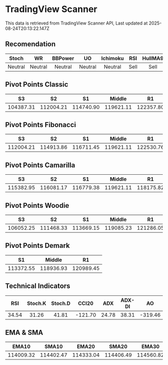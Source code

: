 # TradingView Scanner
This data is retrieved from TradingView Scanner API, Last updated at 2025-08-24T20:13:22.147Z

## Recomendation
| Stoch | WR | BBPower | UO | Ichimoku | RSI | HullMA9 |
| :---: | :---: | :---: | :---: | :---: | :---: | :---: |
| Neutral | Neutral | Neutral | Neutral | Neutral | Sell | Sell |

## Pivot Points Classic
| S3 | S2 | S1 | Middle | R1 | R2 | R3 |
| :---: | :---: | :---: | :---: | :---: | :---: | :---: |
| 104387.31 | 112004.21 | 114740.90 | 119621.11 | 122357.80 | 127238.01 | 134854.91 |

## Pivot Points Fibonacci
| S3 | S2 | S1 | Middle | R1 | R2 | R3 |
| :---: | :---: | :---: | :---: | :---: | :---: | :---: |
| 112004.21 | 114913.86 | 116711.45 | 119621.11 | 122530.76 | 124328.35 | 127238.01 |

## Pivot Points Camarilla
| S3 | S2 | S1 | Middle | R1 | R2 | R3 |
| :---: | :---: | :---: | :---: | :---: | :---: | :---: |
| 115382.95 | 116081.17 | 116779.38 | 119621.11 | 118175.82 | 118874.03 | 119572.25 |

## Pivot Points Woodie
| S3 | S2 | S1 | Middle | R1 | R2 | R3 |
| :---: | :---: | :---: | :---: | :---: | :---: | :---: |
| 106052.25 | 111468.33 | 113669.15 | 119085.23 | 121286.05 | 126702.13 | 128902.95 |

## Pivot Points Demark
| S1 | Middle | R1 |
| :---: | :---: | :---: |
| 113372.55 | 118936.93 | 120989.45 |

## Technical Indicators
| RSI | Stoch.K | Stoch.D | CCI20 | ADX | ADX-DI | AO | Mom | MACD | MACD | W.R | HullMA9 |
| :---: | :---: | :---: | :---: | :---: | :---: | :---: | :---: | :---: | :---: | :---: | :---: |
| 34.54 | 31.26 | 41.81 | -121.70 | 24.78 | 38.31 | -319.46 | -3659.94 | -344.48 | -99.76 | -80.24 | 112801.25 |

## EMA & SMA
| EMA10 | SMA10 | EMA20 | SMA20 | EMA30 | SMA30 | EMA50 | SMA50 | EMA100 | SMA100 | EMA200 | SMA200 |
| :---: | :---: | :---: | :---: | :---: | :---: | :---: | :---: | :---: | :---: | :---: | :---: |
| 114009.32 | 114402.47 | 114333.04 | 114406.49 | 114560.82 | 114148.67 | 115077.77 | 114945.75 | 115848.20 | 116900.68 | 115839.95 | 116719.26 |